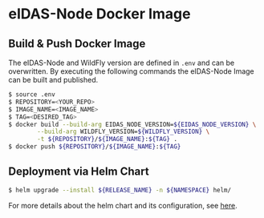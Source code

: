 # eIDAS-Node Docker Image

## Build & Push Docker Image

The eIDAS-Node and WildFly version are defined in `.env` and can be overwritten. By executing the following commands the eIDAS-Node Image can be built and published.

```bash
$ source .env
$ REPOSITORY=<YOUR_REPO>
$ IMAGE_NAME=<IMAGE_NAME>
$ TAG=<DESIRED_TAG>
$ docker build --build-arg EIDAS_NODE_VERSION=${EIDAS_NODE_VERSION} \
        --build-arg WILDFLY_VERSION=${WILDFLY_VERSION} \
        -t ${REPOSITORY}/${IMAGE_NAME}:${TAG} .
$ docker push ${REPOSITORY}/${IMAGE_NAME}:${TAG}
```

## Deployment via Helm Chart

```bash
$ helm upgrade --install ${RELEASE_NAME} -n ${NAMESPACE} helm/
```

For more details about the helm chart and its configuration, see [here](./helm/README.md).
